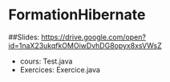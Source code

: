 # FormationHibernate
##Slides: https://drive.google.com/open?id=1naX23ukqfkOMOiwDvhDG8opyx8xsVWsZ
 * cours: Test.java
 * Exercices: Exercice.java
